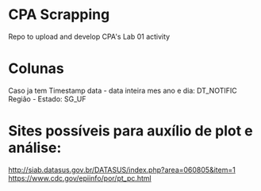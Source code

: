 # CPA Scrapping

Repo to upload and develop CPA's Lab 01 activity

# Colunas

Caso ja tem
Timestamp data - data inteira mes ano e dia: DT_NOTIFIC
Região - Estado: SG_UF

# Sites possíveis para auxílio de plot e análise:

http://siab.datasus.gov.br/DATASUS/index.php?area=060805&item=1
https://www.cdc.gov/epiinfo/por/pt_pc.html

